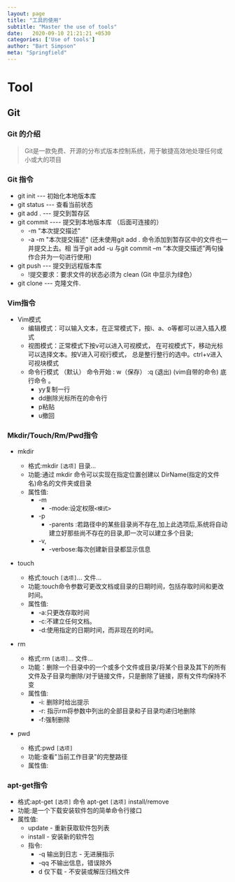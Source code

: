 ```yaml
---
layout: page
title: "工具的使用"
subtitle: "Master the use of tools"
date:   2020-09-10 21:21:21 +0530
categories: ['Use of tools']
author: "Bart Simpson"
meta: "Springfield"
---
```



# Tool

## Git

### Git 的介绍
> Git是一款免费、开源的分布式版本控制系统，用于敏捷高效地处理任何或小或大的项目

 
###      Git 指令 
 - git init --- 初始化本地版本库
 - git status --- 查看当前状态
 - git add . --- 提交到暂存区
 - git commit ---- 提交到本地版本库 （后面可连接的）
     - -m "本次提交描述" 
	 - -a -m "本次提交描述" (还未使用git add . 命令添加到暂存区中的文件也一并提交上去。相
当于git add -u 与git commit –m “本次提交描述”两句操作合并为一句进行使用)
 - git push --- 提交到远程版本库
     - !提交要求：要求文件的状态必须为 clean (Git 中显示为绿色）
 - git clone --- 克隆文件.


 ###    Vim指令
 - Vim模式
     - 编辑模式：可以输入文本，在正常模式下，按i、a、o等都可以进入插入模式
     - 视图模式：正常模式下按v可以进入可视模式， 在可视模式下，移动光标可以选择文本。按V进入可视行模式， 总是整行整行的选中。ctrl+v进入可视块模式
     - 命令行模式 （默认） 命令开始 : w（保存）  :q (退出)   (vim自带的命令)  底行命令 。
          - yy复制一行
          - dd删除光标所在的命令行
          - p粘贴
          - u撤回


###     Mkdir/Touch/Rm/Pwd指令
 - mkdir
     - 格式:mkdir `[选项]` 目录...
     - 功能:通过 mkdir 命令可以实现在指定位置创建以 DirName(指定的文件名)命名的文件夹或目录
     - 属性值:
         - -m
             - -mode:设定权限`<模式>`
         - -p
             - -parents :若路径中的某些目录尚不存在,加上此选项后,系统将自动建立好那些尚不存在的目录,即一次可以建立多个目录; 
         - -v,
             - -verbose:每次创建新目录都显示信息

 - touch
     - 格式:touch `[选项]`... 文件...
     - 功能:touch命令参数可更改文档或目录的日期时间，包括存取时间和更改时间。 
     - 属性值:
         - -a:只更改存取时间
         - -c:不建立任何文档。
         - -d:使用指定的日期时间，而非现在的时间。

 - rm
     - 格式:rm `[选项]`… 文件…
     - 功能：删除一个目录中的一个或多个文件或目录/将某个目录及其下的所有文件及子目录均删除/对于链接文件，只是删除了链接，原有文件均保持不变
     - 属性值:
         - -i: 删除时给出提示
         - -r: 指示rm将参数中列出的全部目录和子目录均递归地删除
         - -f:强制删除

 - pwd
     - 格式:pwd  `[选项]`
     - 功能:查看"当前工作目录"的完整路径
     - 属性值:



### apt-get指令
 - 格式:apt-get `[选项]` 命令 apt-get `[选项]` install/remove 
 - 功能:是一个下载安装软件包的简单命令行接口
 - 属性值:
     - update - 重新获取软件包列表 
     - install - 安装新的软件包 
     - 指令:
         - -q 输出到日志 - 无进展指示
         - -qq 不输出信息，错误除外 
         - d 仅下载 - 不安装或解压归档文件 